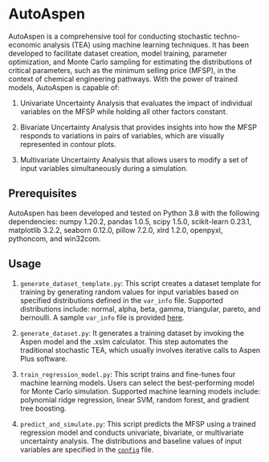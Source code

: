 # AutoAspen
AutoAspen is a comprehensive tool for conducting stochastic techno-economic analysis (TEA) using machine learning techniques. It has been developed to facilitate dataset creation, model training, parameter optimization, and Monte Carlo sampling for estimating the distributions of critical parameters, such as the minimum selling price (MFSP), in the context of chemical engineering pathways. With the power of trained models, AutoAspen is capable of:

1. Univariate Uncertainty Analysis that evaluates the impact of individual variables on the MFSP while holding all other factors constant.

2. Bivariate Uncertainty Analysis that provides insights into how the MFSP responds to variations in pairs of variables, which are visually represented in contour plots.

3. Multivariate Uncertainty Analysis that allows users to modify a set of input variables simultaneously during a simulation.

## Prerequisites
AutoAspen has been developed and tested on Python 3.8 with the following dependencies: numpy 1.20.2, pandas 1.0.5, scipy 1.5.0, scikit-learn 0.23.1, matplotlib 3.2.2, seaborn 0.12.0, pillow 7.2.0, xlrd 1.2.0, openpyxl, pythoncom, and win32com.

## Usage
1. `generate_dataset_template.py`: This script creates a dataset template for training by generating random values for input variables based on specified distributions defined in the `var_info` file. Supported distributions include: normal, alpha, beta, gamma, triangular, pareto, and bernoulli. A sample `var_info` file is provided [here](https://github.com/Chaowu88/autoaspen/blob/main/ATJ_pathway/var_info.xlsx).

2. `generate_dataset.py`: It generates a training dataset by invoking the Aspen model and the .xslm calculator. This step automates the traditional stochastic TEA, which usually involves iterative calls to Aspen Plus software.

3. `train_regression_model.py`: This script trains and fine-tunes four machine learning models. Users can select the best-performing model for Monte Carlo simulation. Supported machine learning models include: polynomial ridge regression, linear SVM, random forest, and gradient tree boosting.

4. `predict_and_simulate.py`: This script predicts the MFSP using a trained regression model and conducts univariate, bivariate, or multivariate uncertainty analysis. The distributions and baseline values of input variables are specified in the [`config`](https://github.com/Chaowu88/autoaspen/blob/main/ATJ_pathway/config.xlsx) file.
